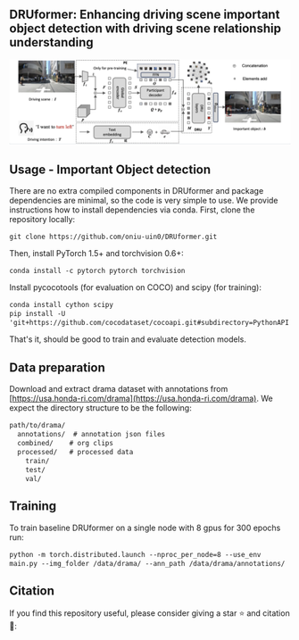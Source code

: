 ## DRUformer: Enhancing driving scene important object detection with driving scene relationship understanding
![DRUformer](https://github.com/oniu-uin0/DRUformer/blob/main/druformer.png)

## Usage - Important Object detection
There are no extra compiled components in DRUformer and package dependencies are minimal,
so the code is very simple to use. We provide instructions how to install dependencies via conda.
First, clone the repository locally:
```
git clone https://github.com/oniu-uin0/DRUformer.git
```
Then, install PyTorch 1.5+ and torchvision 0.6+:
```
conda install -c pytorch pytorch torchvision
```
Install pycocotools (for evaluation on COCO) and scipy (for training):
```
conda install cython scipy
pip install -U 'git+https://github.com/cocodataset/cocoapi.git#subdirectory=PythonAPI'
```
That's it, should be good to train and evaluate detection models.

## Data preparation

Download and extract drama dataset with annotations from
[https://usa.honda-ri.com/drama](https://usa.honda-ri.com/drama).
We expect the directory structure to be the following:
```
path/to/drama/
  annotations/  # annotation json files
  combined/    # org clips
  processed/   # processed data
    train/
    test/
    val/
```
## Training
To train baseline DRUformer on a single node with 8 gpus for 300 epochs run:
```
python -m torch.distributed.launch --nproc_per_node=8 --use_env main.py --img_folder /data/drama/ --ann_path /data/drama/annotations/
```
## Citation
If you find this repository useful, please consider giving a star ⭐ and citation 🦖:
```

```

